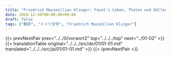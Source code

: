 ```yaml
---
title: "Friedrich Maximillian Klinger: Faust's Leben, Thaten und Höllenfahrt (1799) - 第一巻 第一章"
date: 2024-12-30T00:00:00+09:00
draft: false
tags: ["翻訳", "ドイツ文学", "Friedrich Maximilian Klinger"]
---
```


{{< prevNextPair prev="../../0/vorwort2" top="../../../top" next="../01-02" >}}
{{< translationTable original="../../../src/de/01/01-01.md" translated="../../../src/ja/01/01-01.md" >}}
{{< /prevNextPair >}}